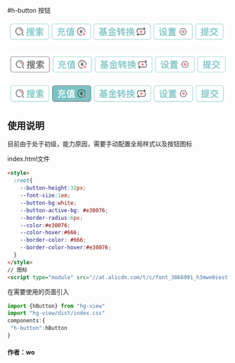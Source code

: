 #h-button 按钮

 ![button logo](src/assate/WechatIMG19193.png)
 
 ![button logo](src/assate/WechatIMG19194.png)
 
 ![button logo](src/assate/WechatIMG19195.png)
 
## 使用说明
目前由于处于初级，能力原因，需要手动配置全局样式以及按钮图标

index.html文件
```html
<style>
  :root{
    --button-height:32px;
    --font-size:1em;
    --button-bg:white;
    --button-active-bg: #e30076;
    --border-radius:6px;
    --color:#e30076;
    --color-hover:#666;
    --border-color: #666;
    --border-color-hover:#e30076;
  }
</style>
// 图标
<script type="module" src="//at.alicdn.com/t/c/font_3866991_h3mwe0iest.js"></script>
```
在需要使用的页面引入
 ```js
import {hButton} from "hg-view"
import "hg-view/dist/index.css"
components:{
  "h-button":hButton
}
```
#### 作者：wo

